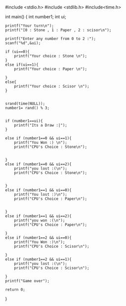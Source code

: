 #include <stdio.h>
#include <stdlib.h>
#include<time.h>

int main()
{
    int number1;
    int ui;

    printf("Your turn\n");
    printf("[0 : Stone , 1 : Paper , 2 : scisor\n");
    
    printf("Enter any number from 0 to 2 :");
    scanf("%d",&ui);

    if (ui==0){
        printf("Your choice : Stone \n"); 
    }
    else if(ui==1){
        printf("Your choice : Paper \n");

    }
    else{
        printf("Your choice : Scisor \n");
    }

    
    srand(time(NULL));
    number1= rand() % 3;


    if (number1==ui){
        printf("Its a Draw :|");
    }

    else if (number1==0 && ui==1){
        printf("You Won :) \n");
        printf("CPU's Choice : Stone\n");

        
    }
    else if (number1==0 && ui==2){
        printf("you lost :(\n");
        printf("CPU's Choice : Stone\n");


    }
    else if (number1==1 && ui==0){
        printf("You lost :)\n");
        printf("CPU's Choice : Paper\n");

        
    }
    else if (number1==1 && ui==2){
        printf("you won :(\n");
        printf("CPU's Choice : Paper\n");

    }
    else if (number1==2 && ui==0){
        printf("You Won :)\n");
        printf("CPU's Choice : Scisor\n");
        
    }
    else if (number1==2 && ui==1){
        printf("you lost :(\n");
        printf("CPU's Choice : Scisor\n");

    }
    printf("Game over");

    return 0;

}
